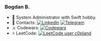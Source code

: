### Bogdan B.
- 🌱 System Administrator with Swift hobby.
- 💬 Contacts: [![LinkedIn](https://img.shields.io/badge/LinkedIn-0077B5?style=flat&logo=linkedin&logoColor=white)](https://www.linkedin.com/in/bennerbr/) [![Telegram](https://img.shields.io/badge/Telegram-2CA5E0?style=flat&logo=telegram&logoColor=white)](https://t.me/c0pland/)
- ⚔️ Codewars: [![Codewars](https://www.codewars.com/users/c0pland/badges/micro)](https://www.codewars.com/users/c0pland)
- ⚡ LeetCode: [![LeetCode user c0pland](https://img.shields.io/badge/dynamic/json?style=flat&labelColor=black&color=%23ffa116&label=Solved&query=solved&url=https%3A%2F%2Fleetcode-badge.vercel.app%2Fapi%2Fusers%2Fc0pland&logo=leetcode&logoColor=yellow)](https://leetcode.com/c0pland/)
<!--
**c0pland/c0pland** is a ✨ _special_ ✨ repository because its `README.md` (this file) appears on your GitHub profile.

Here are some ideas to get you started:

- 🔭 I’m currently working on ...

- 👯 I’m looking to collaborate on ...
- 🤔 I’m looking for help with ...
- 💬 Ask me about ...
- 📫 How to reach me: ...
- 😄 Pronouns: ...
- ⚡ Fun fact: ...
-->
